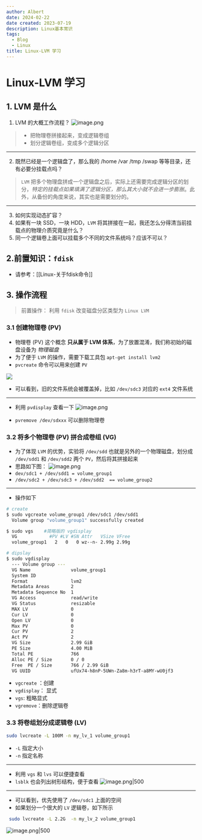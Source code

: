 ```yaml
---
author: Albert
date: 2024-02-22
date created: 2023-07-19
description: Linux基本常识
tags:
  - Blog
  - Linux
title: Linux-LVM 学习
---
```


# Linux-LVM 学习

## 1. LVM 是什么

1. LVM 的大概工作流程？
   ![image.png](https://img-20221128.oss-cn-shanghai.aliyuncs.com/img-2023-05/20230718191302.png)

> - 把物理卷拼接起来，变成逻辑卷组
> - 划分逻辑卷组，变成多个逻辑分区

---

2. 既然已经是一个逻辑盘了，那么我的 /home /var /tmp /swap 等等目录，还有必要分挂载点吗？

> `LVM` 把多个物理盘拼成一个逻辑盘之后，实际上还需要完成逻辑分区的划分，_特定的挂载点如果填满了逻辑分区，那么其大小就不会进一步膨胀_。此外，从备份的角度来说，其实也是需要划分的。

---

3. 如何实现动态扩容？
4. 如果有一块 SSD，一块 HDD，`LVM` 将其拼接在一起，我还怎么分得清当前挂载点的物理介质究竟是什么？
5. 同一个逻辑卷上面可以挂载多个不同的文件系统吗？应该不可以？

## 2.前置知识：`fdisk`

- 请参考：[[Linux-关于fdisk命令]]

## 3. 操作流程

> 前置操作： 利用 `fdisk` 改变磁盘分区类型为 `Linux LVM`

### 3.1 创建物理卷 (PV)

- 物理卷 (PV) 这个概念 **只从属于 LVM 体系**，为了放置混淆，我们称初始的磁盘设备为 _物理磁盘_
- 为了便于 `LVM` 的操作，需要下载工具包 `apt-get install lvm2`
- `pvcreate` 命令可以用来创建 `PV`

![](https://img-20221128.oss-cn-shanghai.aliyuncs.com/img-2023-05/20230719210544.png)

- 可以看到，旧的文件系统会被覆盖掉，比如 `/dev/sdc3` 对应的 `ext4` 文件系统

---

- 利用 `pvdisplay` 查看一下
  ![image.png](https://img-20221128.oss-cn-shanghai.aliyuncs.com/img-2023-05/20230719210752.png)

- `pvremove /dev/sdxxx` 可以删除物理卷

### 3.2 将多个物理卷 (PV) 拼合成卷组 (VG)

- 为了体现 `LVM` 的优势，实验将 `/dev/sdd` 也就是另外的一个物理磁盘，划分成 `/dev/sdd1` 和 `/dev/sdd2` 两个 `PV`，然后将其拼接起来
- 思路如下图：
  ![image.png](https://img-20221128.oss-cn-shanghai.aliyuncs.com/img-2023-05/20230719213752.png)
- `dev/sdc1 + /dev/sdd1 = volume_group1`
- `/dev/sdc2 + /dev/sdc3 + /dev/sdd2  == volume_group2`

---

- 操作如下

```sh
# create
$ sudo vgcreate volume_group1 /dev/sdc1 /dev/sdd1
  Volume group "volume_group1" successfully created

$ sudo vgs    #简略版的 vgdisplay
  VG            #PV #LV #SN Attr   VSize VFree
  volume_group1   2   0   0 wz--n- 2.99g 2.99g

# dipslay
$ sudo vgdisplay
  --- Volume group ---
  VG Name               volume_group1
  System ID
  Format                lvm2
  Metadata Areas        2
  Metadata Sequence No  1
  VG Access             read/write
  VG Status             resizable
  MAX LV                0
  Cur LV                0
  Open LV               0
  Max PV                0
  Cur PV                2
  Act PV                2
  VG Size               2.99 GiB
  PE Size               4.00 MiB
  Total PE              766
  Alloc PE / Size       0 / 0
  Free  PE / Size       766 / 2.99 GiB
  VG UUID               ufUx74-h8nP-5UWn-Za8m-h3rT-a8MY-wU0jf3

```

- `vgcreate` ：创建
- `vgdisplay`： 显式
- `vgs`: 粗略显式
- `vgremove`：删除逻辑卷

### 3.3 将卷组划分成逻辑卷 (LV)

```sh
sudo lvcreate -L 100M -n my_lv_1 volume_group1
```

- `-L` 指定大小
- `-n` 指定名称

---

- 利用 `vgs` 和 `lvs` 可以便捷查看
- `lsblk` 也会列出树形结构，便于查看
  ![image.png|500](https://img-20221128.oss-cn-shanghai.aliyuncs.com/img-2023-05/20230719221733.png)

---

- 可以看到，优先使用了 `/dev/sdc1` 上面的空间
- 如果划分一个很大的 `LV` 逻辑卷，如下所示

```sh
 sudo lvcreate -L 2.2G  -n my_lv_2 volume_group1
```

![image.png|500](https://img-20221128.oss-cn-shanghai.aliyuncs.com/img-2023-05/20230719222131.png)
